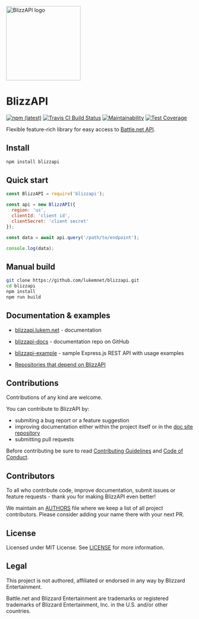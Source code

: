 <img src="https://raw.githubusercontent.com/lukemnet/blizzapi-docs/master/docs/.vuepress/public/logo.png" alt="BlizzAPI logo" width="200" height="200">

# BlizzAPI

[![npm (latest)](https://img.shields.io/npm/v/blizzapi/latest.svg)](https://www.npmjs.com/package/blizzapi)
[![Travis CI Build Status](https://travis-ci.org/lukemnet/blizzapi.svg?branch=master)](https://travis-ci.org/lukemnet/blizzapi)
[![Maintainability](https://api.codeclimate.com/v1/badges/8c2b8e4efe8441ad055f/maintainability)](https://codeclimate.com/github/lukemnet/blizzapi/maintainability)
[![Test Coverage](https://api.codeclimate.com/v1/badges/8c2b8e4efe8441ad055f/test_coverage)](https://codeclimate.com/github/lukemnet/blizzapi/test_coverage) 

Flexible feature-rich library for easy access to [Battle.net API](https://develop.battle.net/).

## Install

```bash
npm install blizzapi
```

## Quick start

```javascript
const BlizzAPI = require('blizzapi');

const api = new BlizzAPI({
  region: 'us',
  clientId: 'client id',
  clientSecret: 'client secret'
});

const data = await api.query('/path/to/endpoint');

console.log(data);
``` 

## Manual build

```bash
git clone https://github.com/lukemnet/blizzapi.git
cd blizzapi
npm install
npm run build
```

## Documentation & examples

* [blizzapi.lukem.net](https://blizzapi.lukem.net) - documentation
* [blizzapi-docs](https://github.com/lukemnet/blizzapi-docs) - documentation repo on GitHub

* [blizzapi-example](https://github.com/lukemnet/blizzapi-example) - sample Express.js REST API with usage examples

* [Repositories that depend on BlizzAPI](https://github.com/lukemnet/blizzapi/network/dependents)

## Contributions

Contributions of any kind are welcome.

You can contribute to BlizzAPI by:

* submiting a bug report or a feature suggestion
* improving documentation either within the project itself or in the [doc site repository](https://github.com/lukemnet/blizzapi-docs)
* submitting pull requests

Before contributing be sure to read [Contributing Guidelines](https://github.com/lukemnet/blizzapi/blob/master/CONTRIBUTING.md) and [Code of Conduct](https://github.com/lukemnet/blizzapi/blob/master/CODE_OF_CONDUCT.md).

## Contributors

To all who contribute code, improve documentation, submit issues or feature requests - thank you for making BlizzAPI even better!

We maintain an [AUTHORS](https://github.com/lukemnet/blizzapi/blob/master/AUTHORS) file where we keep a list of all project contributors. Please consider adding your name there with your next PR.

## License

Licensed under MIT License. See [LICENSE](https://github.com/lukemnet/blizzapi/blob/master/LICENSE) for more information.

## Legal

This project is not authored, affiliated or endorsed in any way by Blizzard Entertainment.

Battle.net and Blizzard Entertainment are trademarks or registered trademarks of Blizzard Entertainment, Inc. in the U.S. and/or other countries.
